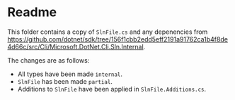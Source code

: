 # Readme

This folder contains a copy of `SlnFile.cs` and any depenencies from https://github.com/dotnet/sdk/tree/156f1cbb2edd5eff2191a91762ca1b4f8de4d66c/src/Cli/Microsoft.DotNet.Cli.Sln.Internal.

The changes are as follows:

- All types have been made `internal`.
- `SlnFile` has been made `partial`.
- Additions to `SlnFile` have been applied in `SlnFile.Additions.cs`.
